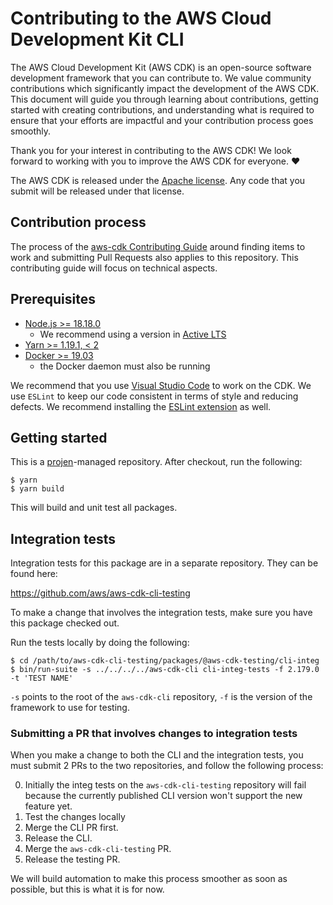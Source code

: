 # Contributing to the AWS Cloud Development Kit CLI

The AWS Cloud Development Kit (AWS CDK) is an open-source software development
framework that you can contribute to. We value community contributions which
significantly impact the development of the AWS CDK. This document will guide
you through learning about contributions, getting started with creating
contributions, and understanding what is required to ensure that your efforts
are impactful and your contribution process goes smoothly.

Thank you for your interest in contributing to the AWS CDK! We look forward to
working with you to improve the AWS CDK for everyone. ❤️

The AWS CDK is released under the [Apache license](http://aws.amazon.com/apache2.0/).
Any code that you submit will be released under that license.

## Contribution process

The process of the [aws-cdk Contributing
Guide](https://github.com/aws/aws-cdk/blob/main/CONTRIBUTING.md) around finding
items to work and submitting Pull Requests also applies to this repository. This
contributing guide will focus on technical aspects.

## Prerequisites

- [Node.js >= 18.18.0](https://nodejs.org/download/release/latest-v18.x/)
  - We recommend using a version in [Active LTS](https://nodejs.org/en/about/releases/)
- [Yarn >= 1.19.1, < 2](https://yarnpkg.com/lang/en/docs/install)
- [Docker >= 19.03](https://docs.docker.com/get-docker/)
  - the Docker daemon must also be running

We recommend that you use [Visual Studio Code](https://code.visualstudio.com/)
to work on the CDK.  We use `ESLint` to keep our code consistent in terms of
style and reducing defects. We recommend installing the [ESLint
extension](https://marketplace.visualstudio.com/items?itemName=dbaeumer.vscode-eslint)
as well.

## Getting started

This is a [projen](https://github.com/projen/projen)-managed repository. After checkout, run the following:

```shell
$ yarn
$ yarn build
```

This will build and unit test all packages.

## Integration tests

Integration tests for this package are in a separate repository. They can be found here:

<https://github.com/aws/aws-cdk-cli-testing>

To make a change that involves the integration tests, make sure you have this package checked out.

Run the tests locally by doing the following:

```shell
$ cd /path/to/aws-cdk-cli-testing/packages/@aws-cdk-testing/cli-integ
$ bin/run-suite -s ../../../../aws-cdk-cli cli-integ-tests -f 2.179.0 -t 'TEST NAME'
```

`-s` points to the root of the `aws-cdk-cli` repository, `-f` is the version of
the framework to use for testing.

### Submitting a PR that involves changes to integration tests

When you make a change to both the CLI and the integration tests, you must submit 2 PRs to
the two repositories, and follow the following process:

0. Initially the integ tests on the `aws-cdk-cli-testing` repository will fail because
   the currently published CLI version won't support the new feature yet.
1. Test the changes locally
2. Merge the CLI PR first.
3. Release the CLI.
4. Merge the `aws-cdk-cli-testing` PR.
5. Release the testing PR.

We will build automation to make this process smoother as soon as possible, but
this is what it is for now.